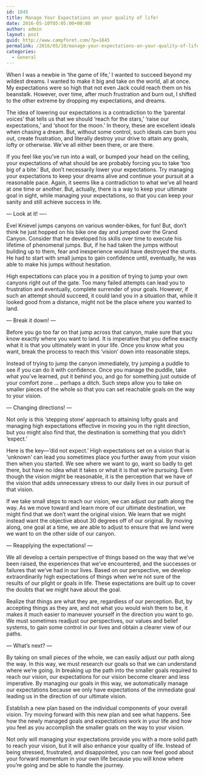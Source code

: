 ```yaml
---
id: 1845
title: Manage Your Expectations on your quality of life!
date: 2016-05-10T05:05:00+00:00
author: admin
layout: post
guid: http://www.campforet.com/?p=1845
permalink: /2016/05/10/manage-your-expectations-on-your-quality-of-life/
categories:
  - General
---
```

When I was a newbie in &#8216;the game of life,&#8217; I wanted to succeed beyond my wildest dreams. I wanted to make it big and take on the world, all at once. My expectations were so high that not even Jack could reach them on his beanstalk. However, over time, after much frustration and burn out, I shifted to the other extreme by dropping my expectations, and dreams.

The idea of lowering our expectations is a contradiction to the &#8216;parental voices&#8217; that tells us that we should &#8216;reach for the stars,&#8217; &#8216;raise our expectations,&#8217; and &#8216;shoot for the moon.&#8217; In theory, these are excellent ideals when chasing a dream. But, without some control, such ideals can burn you out, create frustration, and literally destroy your drive to attain any goals, lofty or otherwise. We&#8217;ve all either been there, or are there.

If you feel like you&#8217;ve run into a wall, or bumped your head on the ceiling, your expectations of what should be are probably forcing you to take &#8216;too big of a bite.&#8217; But, don&#8217;t necessarily lower your expectations. Try managing your expectations to keep your dreams alive and continue your pursuit at a reasonable pace. Again, it seems like a contradiction to what we&#8217;ve all heard at one time or another. But, actually, there is a way to keep your ultimate goal in sight, while managing your expectations, so that you can keep your sanity and still achieve success in life.

&#8212; Look at it! &#8212;-

Evel Knievel jumps canyons on various wonder-bikes, for fun! But, don&#8217;t think he just hopped on his bike one day and jumped over the Grand Canyon. Consider that he developed his skills over time to execute his lifetime of phenomenal jumps. But, if he had taken the jumps without building up to them, fear and inexperience would have destroyed the stunts. He had to start with small jumps to gain confidence until, eventually, he was able to make his jumps without hesitation.

High expectations can place you in a position of trying to jump your own canyons right out of the gate. Too many failed attempts can lead you to frustration and eventually, complete surrender of your goals. However, if such an attempt should succeed, it could land you in a situation that, while it looked good from a distance, might not be the place where you wanted to land.

&#8212; Break it down! &#8212;

Before you go too far on that jump across that canyon, make sure that you know exactly where you want to land. It is imperative that you define exactly what it is that you ultimately want in your life. Once you know what you want, break the process to reach this &#8216;vision&#8217; down into reasonable steps.

Instead of trying to jump the canyon immediately, try jumping a puddle to see if you can do it with confidence. Once you manage the puddle, take what you&#8217;ve learned, put it behind you, and go for something just outside of your comfort zone &#8230; perhaps a ditch. Such steps allow you to take on smaller pieces of the whole so that you can set reachable goals on the way to your vision.

&#8212; Changing directions! &#8212;

Not only is this &#8216;stepping stone&#8217; approach to attaining lofty goals and managing high expectations effective in moving you in the right direction, but you might also find that, the destination is something that you didn&#8217;t &#8216;expect.&#8217;

Here is the key&#8212;&#8217;did not expect.&#8217; High expectations set on a vision that is &#8216;unknown&#8217; can lead you sometimes place you further away from your vision then when you started. We see where we want to go, want so badly to get there, but have no idea what it takes or what it is that we&#8217;re pursuing. Even though the vision might be reasonable, it is the perception that we have of the vision that adds unnecessary stress to our daily lives in our pursuit of that vision.

If we take small steps to reach our vision, we can adjust our path along the way. As we move toward and learn more of our ultimate destination, we might find that we don&#8217;t want the original vision. We learn that we might instead want the objective about 30 degrees off of our original. By moving along, one goal at a time, we are able to adjust to ensure that we land were we want to on the other side of our canyon.

&#8212; Reapplying the expectations! &#8212;

We all develop a certain perspective of things based on the way that we&#8217;ve been raised, the experiences that we&#8217;ve encountered, and the successes or failures that we&#8217;ve had in our lives. Based on our perspective, we develop extraordinarily high expectations of things when we&#8217;re not sure of the results of our plight or goals in life. These expectations are built up to cover the doubts that we might have about the goal.

Realize that things are what they are, regardless of our perception. But, by accepting things as they are, and not what you would wish them to be, it makes it much easier to maneuver yourself in the direction you want to go. We must sometimes readjust our perspectives, our values and belief systems, to gain some control in our lives and obtain a clearer view of our paths.

&#8212; What&#8217;s next? &#8212;

By taking on small pieces of the whole, we can easily adjust our path along the way. In this way, we must research our goals so that we can understand where we&#8217;re going. In breaking up the path into the smaller goals required to reach our vision, our expectations for our vision become clearer and less imperative. By managing our goals in this way, we automatically manage our expectations because we only have expectations of the immediate goal leading us in the direction of our ultimate vision.

Establish a new plan based on the individual components of your overall vision. Try moving forward with this new plan and see what happens. See how the newly managed goals and expectations work in your life and how you feel as you accomplish the smaller goals on the way to your vision.

Not only will managing your expectations provide you with a more solid path to reach your vision, but it will also enhance your quality of life. Instead of being stressed, frustrated, and disappointed, you can now feel good about your forward momentum in your own life because you will know where you&#8217;re going and be able to handle the journey.
